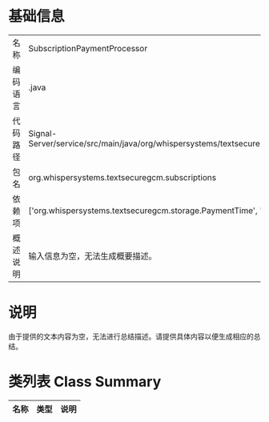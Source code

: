 # 基础信息

|      |      |
|------|------|
| 名称 | SubscriptionPaymentProcessor |
| 编码语言 | .java |
| 代码路径 | Signal-Server/service/src/main/java/org/whispersystems/textsecuregcm/subscriptions/SubscriptionPaymentProcessor.java |
| 包名 | org.whispersystems.textsecuregcm.subscriptions |
| 依赖项 | ['org.whispersystems.textsecuregcm.storage.PaymentTime', 'java.util.concurrent.CompletableFuture'] |
| 概述说明 | 输入信息为空，无法生成概要描述。 |

# 说明

由于提供的文本内容为空，无法进行总结描述。请提供具体内容以便生成相应的总结。

# 类列表 Class Summary

| 名称   | 类型  | 说明 |
|-------|------|-------------|




